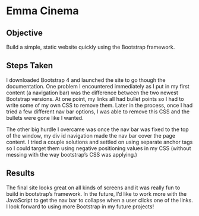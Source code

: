 # Emma Cinema
## Objective
Build a simple, static website quickly using the Bootstrap framework. 

## Steps Taken
I downloaded Bootstrap 4 and launched the site to go though the documentation. One problem I encountered immediately as I put in my first content (a navigation bar) was the difference between the two newest Bootstrap versions. At one point, my links all had bullet points so I had to write some of my own CSS to remove them. Later in the process, once I had tried a few different nav bar options, I was able to remove this CSS and the bullets were gone like I wanted. 

The other big hurdle I overcame was once the nav bar was fixed to the top of the window, my div id navigation made the nav bar cover the page content. I tried a couple solutions and settled on using separate anchor tags so I could target them using negative positioning values in my CSS (without messing with the way bootstrap’s CSS was applying.)

## Results
The final site looks great on all kinds of screens and it was really fun to build in bootstrap’s framework. In the future, I’d like to work more with the JavaScript to get the nav bar to collapse when a user clicks one of the links. I look forward to using more Bootstrap in my future projects!